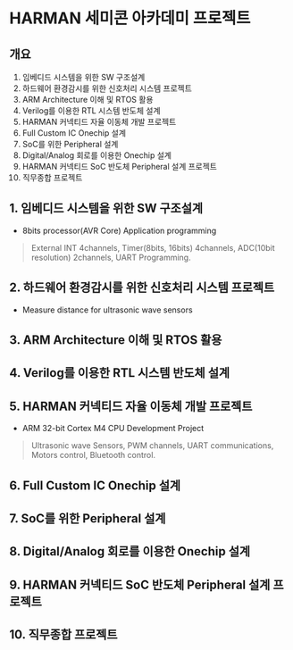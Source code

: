 # HARMAN 세미콘 아카데미 프로젝트

## 개요
1. 임베디드 시스템을 위한 SW 구조설계
2. 하드웨어 환경감시를 위한 신호처리 시스템 프로젝트
3. ARM Architecture 이해 및 RTOS 활용
4. Verilog를 이용한 RTL 시스템 반도체 설계
5. HARMAN 커넥티드 자율 이동체 개발 프로젝트
6. Full Custom IC Onechip 설계
7. SoC를 위한 Peripheral 설계
8. Digital/Analog 회로를 이용한 Onechip 설계
9. HARMAN 커넥티드 SoC 반도체 Peripheral 설계 프로젝트
10. 직무종합 프로젝트

## 1. 임베디드 시스템을 위한 SW 구조설계

* 8bits processor(AVR Core) Application programming
> External INT 4channels, Timer(8bits, 16bits) 4channels, ADC(10bit resolution) 2channels, UART Programming.

## 2. 하드웨어 환경감시를 위한 신호처리 시스템 프로젝트

* Measure distance for ultrasonic wave sensors
> 

## 3. ARM Architecture 이해 및 RTOS 활용

## 4. Verilog를 이용한 RTL 시스템 반도체 설계

## 5. HARMAN 커넥티드 자율 이동체 개발 프로젝트

* ARM 32-bit Cortex M4 CPU Development Project
> Ultrasonic wave Sensors, PWM channels, UART communications, Motors control, Bluetooth control.

## 6. Full Custom IC Onechip 설계

## 7. SoC를 위한 Peripheral 설계

## 8. Digital/Analog 회로를 이용한 Onechip 설계

## 9. HARMAN 커넥티드 SoC 반도체 Peripheral 설계 프로젝트

## 10. 직무종합 프로젝트

